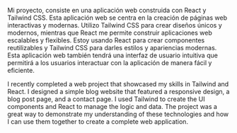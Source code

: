 Mi proyecto, consiste en una aplicación web construida con React y Tailwind CSS. Esta aplicación web se centra en la creación de páginas web interactivas y modernas. Utilizo Tailwind CSS para crear diseños únicos y modernos, mientras que React me permite construir aplicaciones web escalables y flexibles. Estoy usando React para crear componentes reutilizables y Tailwind CSS para darles estilos y apariencias modernas. Esta aplicación web también tendrá una interfaz de usuario intuitiva que permitirá a los usuarios interactuar con la aplicación de manera fácil y eficiente.


I recently completed a web project that showcased my skills in Tailwind and React. I designed a simple blog website that featured a responsive design, a blog post page, and a contact page. I used Tailwind to create the UI components and React to manage the logic and data. The project was a great way to demonstrate my understanding of these technologies and how I can use them together to create a complete web application.